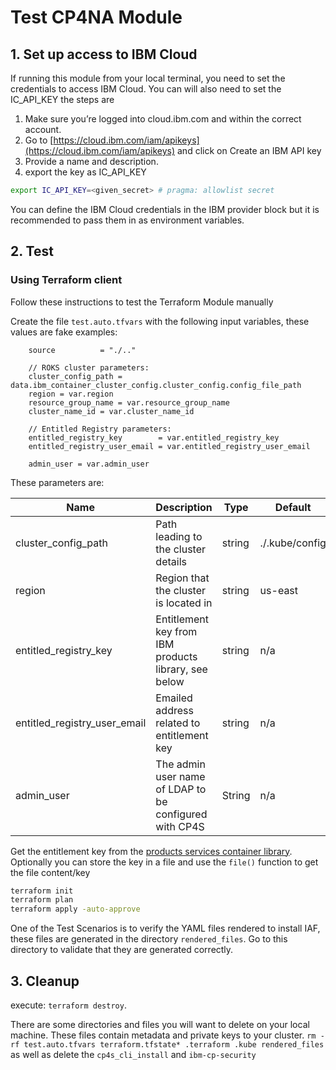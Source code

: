 # Test CP4NA Module

## 1. Set up access to IBM Cloud

If running this module from your local terminal, you need to set the credentials to access IBM Cloud. You can will also need to set the IC_API_KEY the steps are

1. Make sure you’re logged into cloud.ibm.com and within the correct account.
2. Go to [https://cloud.ibm.com/iam/apikeys](https://cloud.ibm.com/iam/apikeys) and click on Create an IBM API key
3. Provide a name and description.
4. export the key as IC_API_KEY

``` bash
export IC_API_KEY=<given_secret> # pragma: allowlist secret
```

You can define the IBM Cloud credentials in the IBM provider block but it is recommended to pass them in as environment variables.

## 2. Test

### Using Terraform client

Follow these instructions to test the Terraform Module manually

Create the file `test.auto.tfvars` with the following input variables, these values are fake examples:

```hcl
    source          = "./.."

    // ROKS cluster parameters:
    cluster_config_path = data.ibm_container_cluster_config.cluster_config.config_file_path
    region = var.region
    resource_group_name = var.resource_group_name
    cluster_name_id = var.cluster_name_id

    // Entitled Registry parameters:
    entitled_registry_key        = var.entitled_registry_key
    entitled_registry_user_email = var.entitled_registry_user_email

    admin_user = var.admin_user
```

These parameters are:

| Name                         | Description                                            | Type   | Default        | Required |
|------------------------------|--------------------------------------------------------|--------|----------------|----------|
| cluster_config_path          | Path leading to the cluster details                    | string | ./.kube/config | yes      |
| region                       | Region that the cluster is located in                  | string | us-east        | yes      |
| entitled_registry_key        | Entitlement key from IBM products library, see below   | string | n/a            | yes      |
| entitled_registry_user_email | Emailed address related to entitlement key             | string | n/a            | yes      |
| admin_user                   | The admin user name of LDAP to be configured with CP4S | String | n/a            | yes      |

Get the entitlement key from the [products services container library](https://myibm.ibm.com/products-services/containerlibrary). Optionally you can store the key in a file and use the `file()` function to get the file content/key

```bash
terraform init
terraform plan
terraform apply -auto-approve
```

One of the Test Scenarios is to verify the YAML files rendered to install IAF, these files are generated in the directory `rendered_files`. Go to this directory to validate that they are generated correctly.

## 3. Cleanup

 execute: `terraform destroy`.

There are some directories and files you will want to delete on your local machine.  These files contain metadata and private keys to your cluster. `rm -rf test.auto.tfvars terraform.tfstate* .terraform .kube rendered_files` as well as delete the `cp4s_cli_install` and `ibm-cp-security`
